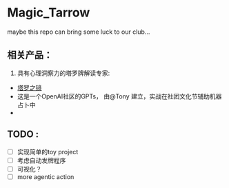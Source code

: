 # Magic_Tarrow
maybe this repo can bring some luck to our club...

## 相关产品：
1. 具有心理洞察力的塔罗牌解读专家:
- [塔罗之镜](https://chatgpt.com/g/g-h2ooZocKJ-ta-luo-zhi-jing)
- 这是一个OpenAI社区的GPTs， 由@Tony 建立，实战在社团文化节辅助机器占卜中
- 

## TODO :
- [ ] 实现简单的toy project
- [ ] 考虑自动发牌程序
- [ ] 可视化？
- [ ] more agentic action
